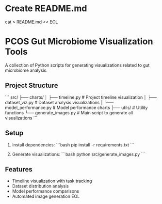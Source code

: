 # Create README.md
cat > README.md << EOL
# PCOS Gut Microbiome Visualization Tools

A collection of Python scripts for generating visualizations related to gut microbiome analysis.

## Project Structure

\`\`\`
src/
├── charts/
│   ├── timeline.py          # Project timeline visualization
│   ├── dataset_viz.py       # Dataset analysis visualizations
│   └── model_performance.py # Model performance charts
├── utils/                   # Utility functions
└── generate_images.py       # Main script to generate all visualizations
\`\`\`

## Setup

1. Install dependencies:
\`\`\`bash
pip install -r requirements.txt
\`\`\`

2. Generate visualizations:
\`\`\`bash
python src/generate_images.py
\`\`\`

## Features

- Timeline visualization with task tracking
- Dataset distribution analysis
- Model performance comparisons
- Automated image generation
EOL
